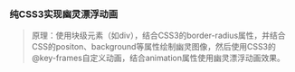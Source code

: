### 纯CSS3实现幽灵漂浮动画
> 原理：使用块级元素（如div），结合CSS3的border-radius属性，并结合CSS的positon、background等属性绘制幽灵图像，然后使用CSS3的@key-frames自定义动画，结合animation属性使用幽灵漂浮动画效果。
